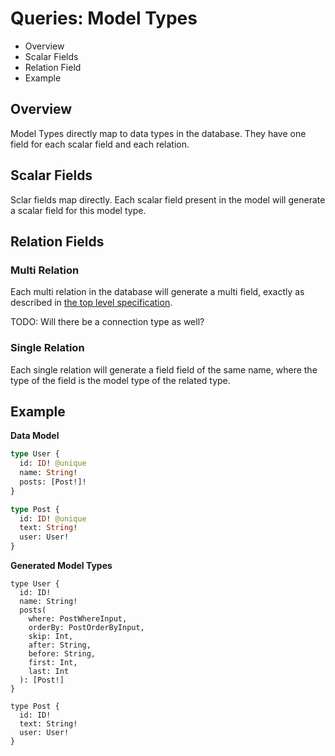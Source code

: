 # Queries: Model Types

* Overview
* Scalar Fields
* Relation Field
* Example

## Overview

Model Types directly map to data types in the database. They have one field for each scalar field and each relation. 

## Scalar Fields

Sclar fields map directly. Each scalar field present in the model will generate a scalar field for this model type. 

## Relation Fields

### Multi Relation
Each multi relation in the database will generate a multi field, exactly as described in [the top level specification](./2-2-1-toplevel.md).

TODO: Will there be a connection type as well? 

### Single Relation
Each single relation will generate a field field of the same name, where the type of the field is the model type of the related type. 

## Example

**Data Model**

```graphql
type User {
  id: ID! @unique
  name: String!
  posts: [Post!]!
}

type Post {
  id: ID! @unique
  text: String!
  user: User!
}
```

**Generated Model Types**

```
type User {
  id: ID!
  name: String!
  posts(
  	where: PostWhereInput, 
    orderBy: PostOrderByInput, 
    skip: Int, 
    after: String, 
    before: String, 
    first: Int, 
    last: Int
  ): [Post!]
}

type Post {
  id: ID!
  text: String!
  user: User!
}
```
